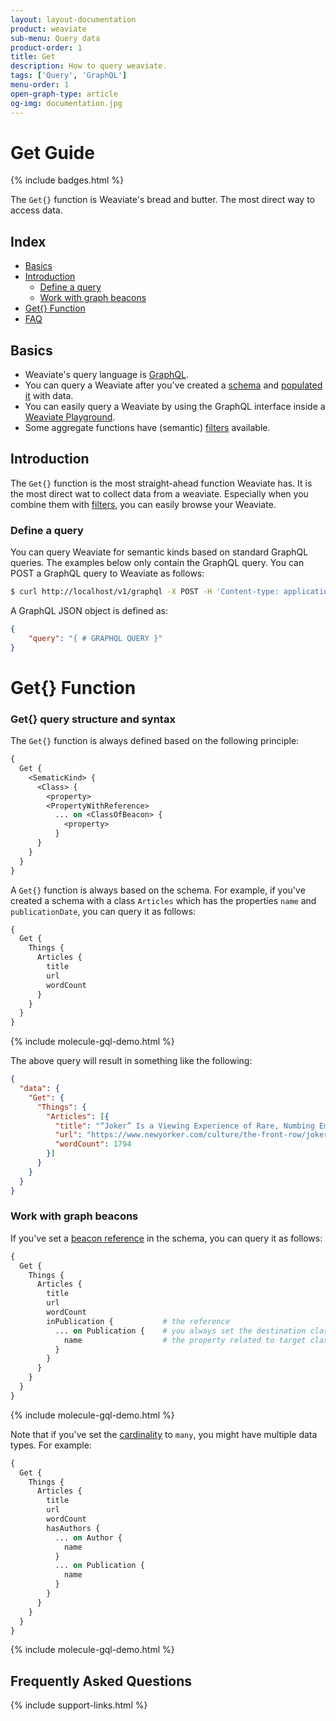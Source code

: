 ```yaml
---
layout: layout-documentation
product: weaviate
sub-menu: Query data
product-order: 1
title: Get
description: How to query weaviate.
tags: ['Query', 'GraphQL']
menu-order: 1
open-graph-type: article
og-img: documentation.jpg
---
```


# Get Guide

{% include badges.html %}

The `Get{}` function is Weaviate's bread and butter. The most direct way to access data.

## Index

- [Basics](#basics)
- [Introduction](#introduction)
  - [Define a query](#define-a-query)
  - [Work with graph beacons](#work-with-graph-beacons)
- [Get{} Function](#get-function)
- [FAQ](#frequently-asked-questions)

## Basics

- Weaviate's query language is [GraphQL](https://graphql.org/).
- You can query a Weaviate after you've created a [schema](../add-data/define_schema.html) and [populated it](../add-data/add_and_modify.html) with data.
- You can easily query a Weaviate by using the GraphQL interface inside a [Weaviate Playground](http://playground.semi.technology).
- Some aggregate functions have (semantic) [filters](./filters.html) available.

## Introduction

The `Get{}` function is the most straight-ahead function Weaviate has. It is the most direct wat to collect data from a weaviate. Especially when you combine them with [filters](#filters), you can easily browse your Weaviate.

### Define a query

You can query Weaviate for semantic kinds based on standard GraphQL queries. The examples below only contain the GraphQL query. You can POST a GraphQL query to Weaviate as follows:

```bash
$ curl http://localhost/v1/graphql -X POST -H 'Content-type: application/json' -d '{GraphQL query}'
```

A GraphQL JSON object is defined as:

```json
{
    "query": "{ # GRAPHQL QUERY }"
}
```

# Get{} Function

### Get{} query structure and syntax

The `Get{}` function is always defined based on the following principle:

```graphql
{
  Get {
    <SematicKind> {
      <Class> {
        <property>
        <PropertyWithReference>
          ... on <ClassOfBeacon> {
            <property>
          }
      }
    }
  }
}
```

A `Get{}` function is always based on the schema. For example, if you've created a schema with a class `Articles` which has the properties `name` and `publicationDate`, you can query it as follows:

```graphql
{
  Get {
    Things {
      Articles {
        title
        url
        wordCount
      }
    }
  }
}
```
{% include molecule-gql-demo.html %}

The above query will result in something like the following:

```json
{
  "data": {
    "Get": {
      "Things": {
        "Articles": [{
          "title": "“Joker” Is a Viewing Experience of Rare, Numbing Emptiness",
          "url": "https://www.newyorker.com/culture/the-front-row/joker-is-a-viewing-experience-of-rare-numbing-emptiness",
          "wordCount": 1794
        }]
      }
    }
  }
}
```

### Work with graph beacons

If you've set a [beacon reference](../about/philosophy#basic-terminology) in the schema, you can query it as follows:

```graphql
{
  Get {
    Things {
      Articles {
        title
        url
        wordCount
        inPublication {           # the reference
          ... on Publication {    # you always set the destination class
            name                  # the property related to target class
          }
        }
      }
    }
  }
}
```
{% include molecule-gql-demo.html %}

Note that if you've set the [cardinality](../add-data/define_schema.html#property-object) to `many`, you might have multiple data types. For example:

```graphql
{
  Get {
    Things {
      Articles {
        title
        url
        wordCount
        hasAuthors {
          ... on Author {
            name
          }
          ... on Publication {
            name
          }
        }
      }
    }
  }
}
```
{% include molecule-gql-demo.html %}

## Frequently Asked Questions

{% include support-links.html %}